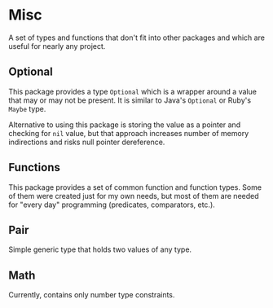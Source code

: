 # Misc

A set of types and functions that don't fit into other packages and which
are useful for nearly any project.

## Optional
This package provides a type `Optional` which is a wrapper around a value
that may or may not be present. 
It is similar to Java's `Optional` or Ruby's `Maybe` type.

Alternative to using this package is storing the value as a pointer and
checking for `nil` value, but that approach increases number of 
memory indirections and risks null pointer dereference.

## Functions
This package provides a set of common function and function types.
Some of them were created just for my own needs, but most of them
are needed for "every day" programming (predicates, comparators, etc.).

## Pair
Simple generic type that holds two values of any type.

## Math
Currently, contains only number type constraints.
